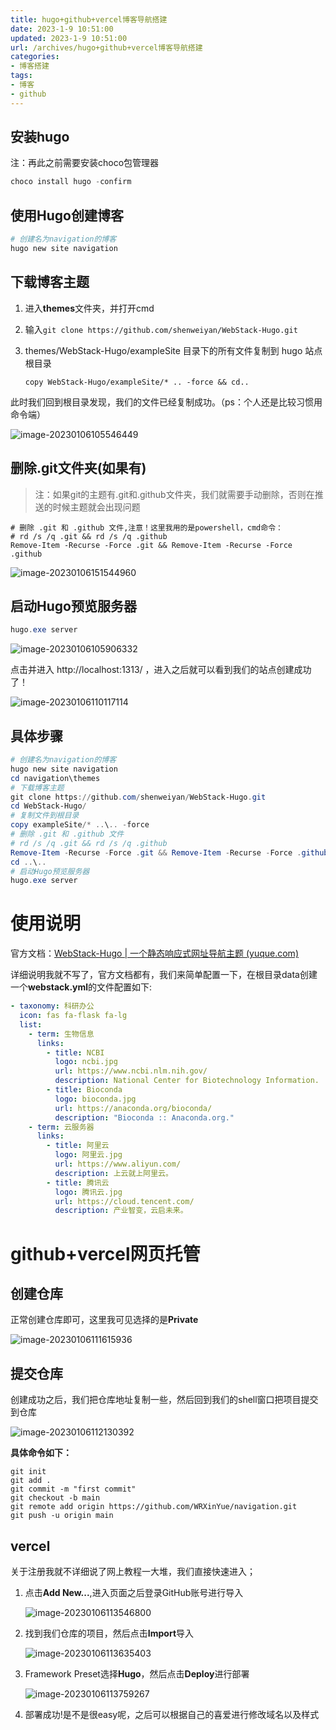 ```yaml
---
title: hugo+github+vercel博客导航搭建
date: 2023-1-9 10:51:00
updated: 2023-1-9 10:51:00
url: /archives/hugo+github+vercel博客导航搭建
categories: 
- 博客搭建
tags: 
- 博客
- github
---
```


## 安装hugo

注：再此之前需要安装choco包管理器

~~~powershell
choco install hugo -confirm
~~~



## 使用Hugo创建博客

~~~powershell
# 创建名为navigation的博客
hugo new site navigation
~~~



## 下载博客主题

1. 进入**themes**文件夹，并打开cmd

2. 输入`git clone https://github.com/shenweiyan/WebStack-Hugo.git`

3. themes/WebStack-Hugo/exampleSite 目录下的所有文件复制到 hugo 站点根目录

   `copy WebStack-Hugo/exampleSite/* .. -force && cd..`

此时我们回到根目录发现，我们的文件已经复制成功。（ps：个人还是比较习惯用命令端）

![image-20230106105546449](https://wrxinyue.oss-cn-hongkong.aliyuncs.com/img/image-20230106105546449.png)

## 删除.git文件夹(如果有)

> 注：如果git的主题有.git和.github文件夹，我们就需要手动删除，否则在推送的时候主题就会出现问题

~~~shell
# 删除 .git 和 .github 文件,注意！这里我用的是powershell，cmd命令：
# rd /s /q .git && rd /s /q .github
Remove-Item -Recurse -Force .git && Remove-Item -Recurse -Force .github
~~~


![image-20230106151544960](https://wrxinyue.oss-cn-hongkong.aliyuncs.com/img/image-20230106151544960.png)

## 启动Hugo预览服务器

~~~powershell
hugo.exe server
~~~

![image-20230106105906332](https://wrxinyue.oss-cn-hongkong.aliyuncs.com/img/image-20230106105906332.png)

点击并进入 http://localhost:1313/ ，进入之后就可以看到我们的站点创建成功了！

![image-20230106110117114](https://wrxinyue.oss-cn-hongkong.aliyuncs.com/img/image-20230106110117114.png)



## 具体步骤

~~~powershell
# 创建名为navigation的博客
hugo new site navigation
cd navigation\themes
# 下载博客主题
git clone https://github.com/shenweiyan/WebStack-Hugo.git
cd WebStack-Hugo/
# 复制文件到根目录
copy exampleSite/* ..\.. -force
# 删除 .git 和 .github 文件
# rd /s /q .git && rd /s /q .github
Remove-Item -Recurse -Force .git && Remove-Item -Recurse -Force .github
cd ..\..
# 启动Hugo预览服务器
hugo.exe server
~~~

# 使用说明

官方文档：[WebStack-Hugo | 一个静态响应式网址导航主题 (yuque.com)](https://www.yuque.com/shenweiyan/cookbook/webstack-hugo)

详细说明我就不写了，官方文档都有，我们来简单配置一下，在根目录data创建一个**webstack.yml**的文件配置如下:

~~~yml
- taxonomy: 科研办公
  icon: fas fa-flask fa-lg
  list:
    - term: 生物信息
      links:
        - title: NCBI
          logo: ncbi.jpg
          url: https://www.ncbi.nlm.nih.gov/
          description: National Center for Biotechnology Information.
        - title: Bioconda
          logo: bioconda.jpg
          url: https://anaconda.org/bioconda/
          description: "Bioconda :: Anaconda.org."
    - term: 云服务器
      links:
        - title: 阿里云
          logo: 阿里云.jpg
          url: https://www.aliyun.com/
          description: 上云就上阿里云。
        - title: 腾讯云
          logo: 腾讯云.jpg
          url: https://cloud.tencent.com/
          description: 产业智变，云启未来。
~~~

# github+vercel网页托管

## 创建仓库

正常创建仓库即可，这里我可见选择的是**Private**

![image-20230106111615936](https://wrxinyue.oss-cn-hongkong.aliyuncs.com/img/image-20230106111615936.png)

## 提交仓库

创建成功之后，我们把仓库地址复制一些，然后回到我们的shell窗口把项目提交到仓库

![image-20230106112130392](https://wrxinyue.oss-cn-hongkong.aliyuncs.com/img/image-20230106112130392.png)



**具体命令如下：**

~~~shell
git init
git add .
git commit -m "first commit"
git checkout -b main
git remote add origin https://github.com/WRXinYue/navigation.git
git push -u origin main
~~~



## vercel

关于注册我就不详细说了网上教程一大堆，我们直接快速进入；

1. 点击**Add New...**,进入页面之后登录GitHub账号进行导入

   ![image-20230106113546800](https://wrxinyue.oss-cn-hongkong.aliyuncs.com/img/image-20230106113546800.png)

2. 找到我们仓库的项目，然后点击**Import**导入

   ![image-20230106113635403](https://wrxinyue.oss-cn-hongkong.aliyuncs.com/img/image-20230106113635403.png)

3. Framework Preset选择**Hugo**，然后点击**Deploy**进行部署

   ![image-20230106113759267](https://wrxinyue.oss-cn-hongkong.aliyuncs.com/img/image-20230106113759267.png)

4. 部署成功!是不是很easy呢，之后可以根据自己的喜爱进行修改域名以及样式

